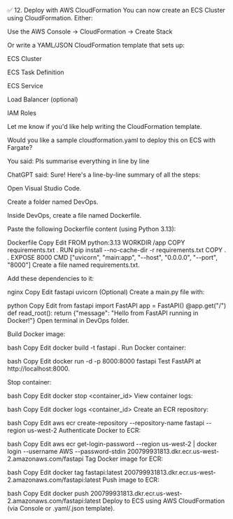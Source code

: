 
✅ 12. Deploy with AWS CloudFormation
You can now create an ECS Cluster using CloudFormation. Either:

Use the AWS Console → CloudFormation → Create Stack

Or write a YAML/JSON CloudFormation template that sets up:

ECS Cluster

ECS Task Definition

ECS Service

Load Balancer (optional)

IAM Roles

Let me know if you'd like help writing the CloudFormation template.

Would you like a sample cloudformation.yaml to deploy this on ECS with Fargate?



You said:
Pls summarise everything in line by line

ChatGPT said:
Sure! Here's a line-by-line summary of all the steps:

Open Visual Studio Code.

Create a folder named DevOps.

Inside DevOps, create a file named Dockerfile.

Paste the following Dockerfile content (using Python 3.13):

Dockerfile
Copy
Edit
FROM python:3.13
WORKDIR /app
COPY requirements.txt .
RUN pip install --no-cache-dir -r requirements.txt
COPY . .
EXPOSE 8000
CMD ["uvicorn", "main:app", "--host", "0.0.0.0", "--port", "8000"]
Create a file named requirements.txt.

Add these dependencies to it:

nginx
Copy
Edit
fastapi
uvicorn
(Optional) Create a main.py file with:

python
Copy
Edit
from fastapi import FastAPI
app = FastAPI()
@app.get("/")
def read_root():
    return {"message": "Hello from FastAPI running in Docker!"}
Open terminal in DevOps folder.

Build Docker image:

bash
Copy
Edit
docker build -t fastapi .
Run Docker container:

bash
Copy
Edit
docker run -d -p 8000:8000 fastapi
Test FastAPI at http://localhost:8000.

Stop container:

bash
Copy
Edit
docker stop <container_id>
View container logs:

bash
Copy
Edit
docker logs <container_id>
Create an ECR repository:

bash
Copy
Edit
aws ecr create-repository --repository-name fastapi --region us-west-2
Authenticate Docker to ECR:

bash
Copy
Edit
aws ecr get-login-password --region us-west-2 | docker login --username AWS --password-stdin 200799931813.dkr.ecr.us-west-2.amazonaws.com/fastapi
Tag Docker image for ECR:

bash
Copy
Edit
docker tag fastapi:latest 200799931813.dkr.ecr.us-west-2.amazonaws.com/fastapi:latest
Push image to ECR:

bash
Copy
Edit
docker push 200799931813.dkr.ecr.us-west-2.amazonaws.com/fastapi:latest
Deploy to ECS using AWS CloudFormation (via Console or .yaml/.json template).
